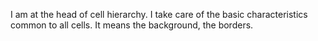 I am at the head of cell hierarchy. I take care of the basic characteristics common to all cells. It means the background, the borders.